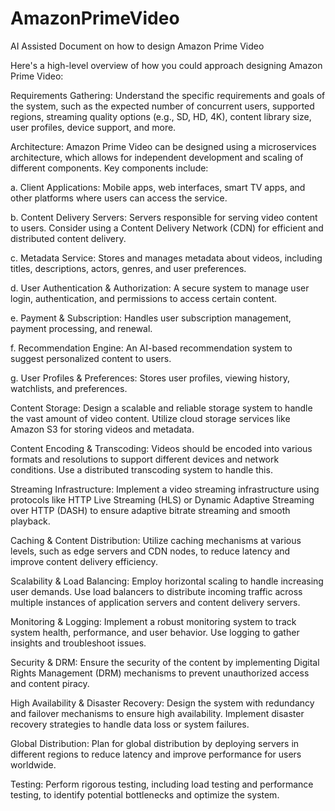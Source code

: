 # AmazonPrimeVideo
AI Assisted Document on how to design Amazon Prime Video


Here's a high-level overview of how you could approach designing Amazon Prime Video:

Requirements Gathering:
Understand the specific requirements and goals of the system, such as the expected number of concurrent users, supported regions, streaming quality options (e.g., SD, HD, 4K), content library size, user profiles, device support, and more.

Architecture:
Amazon Prime Video can be designed using a microservices architecture, which allows for independent development and scaling of different components. Key components include:

a. Client Applications: Mobile apps, web interfaces, smart TV apps, and other platforms where users can access the service.

b. Content Delivery Servers: Servers responsible for serving video content to users. Consider using a Content Delivery Network (CDN) for efficient and distributed content delivery.

c. Metadata Service: Stores and manages metadata about videos, including titles, descriptions, actors, genres, and user preferences.

d. User Authentication & Authorization: A secure system to manage user login, authentication, and permissions to access certain content.

e. Payment & Subscription: Handles user subscription management, payment processing, and renewal.

f. Recommendation Engine: An AI-based recommendation system to suggest personalized content to users.

g. User Profiles & Preferences: Stores user profiles, viewing history, watchlists, and preferences.

Content Storage:
Design a scalable and reliable storage system to handle the vast amount of video content. Utilize cloud storage services like Amazon S3 for storing videos and metadata.

Content Encoding & Transcoding:
Videos should be encoded into various formats and resolutions to support different devices and network conditions. Use a distributed transcoding system to handle this.

Streaming Infrastructure:
Implement a video streaming infrastructure using protocols like HTTP Live Streaming (HLS) or Dynamic Adaptive Streaming over HTTP (DASH) to ensure adaptive bitrate streaming and smooth playback.

Caching & Content Distribution:
Utilize caching mechanisms at various levels, such as edge servers and CDN nodes, to reduce latency and improve content delivery efficiency.

Scalability & Load Balancing:
Employ horizontal scaling to handle increasing user demands. Use load balancers to distribute incoming traffic across multiple instances of application servers and content delivery servers.

Monitoring & Logging:
Implement a robust monitoring system to track system health, performance, and user behavior. Use logging to gather insights and troubleshoot issues.

Security & DRM:
Ensure the security of the content by implementing Digital Rights Management (DRM) mechanisms to prevent unauthorized access and content piracy.

High Availability & Disaster Recovery:
Design the system with redundancy and failover mechanisms to ensure high availability. Implement disaster recovery strategies to handle data loss or system failures.

Global Distribution:
Plan for global distribution by deploying servers in different regions to reduce latency and improve performance for users worldwide.

Testing:
Perform rigorous testing, including load testing and performance testing, to identify potential bottlenecks and optimize the system.
